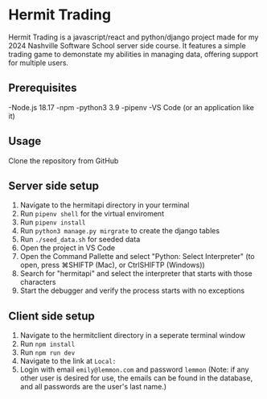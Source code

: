 # Hermit Trading
Hermit Trading is a javascript/react and python/django project made for my 2024 Nashville Software School server side course. It features a simple trading game to demonstate my abilities in managing data, offering support for multiple users.
## Prerequisites
-Node.js 18.17
-npm
-python3 3.9
-pipenv
-VS Code (or an application like it)
## Usage
Clone the repository from GitHub
## Server side setup
1. Navigate to the hermitapi directory in your terminal
2. Run `pipenv shell` for the virtual enviroment
3. Run `pipenv install`
4. Run `python3 manage.py mirgrate` to create the django tables
5. Run `./seed_data.sh` for seeded data
6. Open the project in VS Code
7. Open the Command Pallette and select "Python: Select Interpreter" (to open, press ⌘SHIFTP (Mac), or CtrlSHIFTP (Windows))
8. Search for "hermitapi" and select the interpreter that starts with those characters
9. Start the debugger and verify the process starts with no exceptions

## Client side setup
1. Navigate to the hermitclient directory in a seperate terminal window
2. Run `npm install`
3. Run `npm run dev`
4. Navigate to the link at `Local:`
5. Login with email `emily@lemmon.com` and password `lemmon`
(Note: if any other user is desired for use, the emails can be found in the database, and all passwords are the user's last name.)
